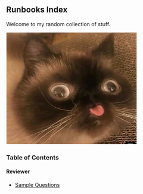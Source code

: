## Runbooks Index

Welcome to my random collection of stuff. 

<img src="./cat.png" alt="IntroImage-1" width="350" height="300">

### Table of Contents

#### Reviewer
* [Sample Questions](./questions.md)
